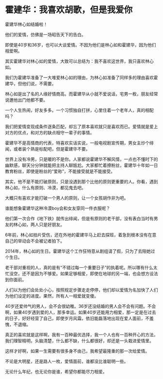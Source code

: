 # 霍建华：我喜欢胡歌，但是我爱你

霍建华林心如结婚啦！ 

他们的爱情，仿佛是一场昭告天下的告白。 

即使是40岁和36岁，也可以大谈爱情。不因为他们是林心如和霍建华，因为他们相爱啊。 

其实霍建华对林心如的爱情，大致可以总结为：我不喜欢这世界，我只喜欢林心如。 

我们为霍建华准备了一大堆爱林心如的理由，为林心如准备了同样多的理由喜欢霍建华，但他们说，不需要。 

林心如是出了名的人缘好情商高。而霍建华从小就不爱说话，宅男一枚，朋友经常说邀他出门他都不要。 

一个人生热闹，好友多多。一个习惯独自打拼，心里住着一个老年人，真的相配吗？ 

我们把爱情变现成条件逐条匹配，却忘了原本喜欢就只是喜欢而已。爱情就是爱上对方的优点，和对方的缺点相守一辈子的事情。 

霍建华不是高情商的代表，特喜欢实话实说，一般电视剧宣传期，男女主炒个绯闻，或者装个熟是标配吧，但是霍建华不要。 

世界上没有冷男，只是暖的不是你。人家都说霍建华不解风情，一点也不懂时下的幽默感，聊天分分钟就能把主持人聊尴尬。大家都忙着撩粉丝，霍建华十年如一日教育粉丝，即使是粉丝的“爱称”，不能接受就是不能接受。 

其实，他不是不能打破原则，只是没遇到那个比他的原则更重要的人。你看，遇到林心如，什么有原则、冷漠，都见鬼去吧。 

大概只有喜欢才能打破一个男人的原则，让一个女孩胡作非为吧。 

谁能想象霍建华这种冷漠boy会和女友穿同一件衣服呢？ 

他们第一次合作《地下铁》就传出绯闻，但是有原则的老干部，没有表白当时有男友的林心如，两人只是好朋友。 

6年前，林心如拍片受伤，还在外地的霍建华马上赶去探班，着急到根本没有在意自己的举动会不会被记者拍下。 

2014年，林心如的生日。霍建华这个工作狂特意从剧组请了假，只为了去陪她过个生日。 

老干部对重视的人，真的是有“不错过每一个重要日子”的执着呢。所以哪有什么太忙没空，还不是因为不够爱。如果足够相爱，即使在地球的另一端，也会想方设法到你面前。 

人们以为他们会处处小心，按照规定步骤走走停停，他们却以爱情为名加快了人们为他们设定的进度。果然，所有人一相爱就变傻。 

40岁还爱帅气的男人，会不会很幼稚。36岁还没结婚的男人会不会有问题。不会啊，如果40岁遇到爱的人，那多幸运。如果40岁还能用力相爱，那一定是在过去的日子，好好经营了自己，即使岁月风霜，依旧能磊落地出现在爱人面前，不羞愧，不退缩。 

真正的喜欢就是这样啊，我有一百种最优选择，我一个人也有一百种开心的方法，我们理智精明，头脑清楚，什么都不缺，什么都很好，却还是一头栽进爱情里。 

这样才好啊，如果一生需要有很多身不由己，我希望最隆重的那一次给爱情。 

不论是大明星，还是路人一枚，爱情面前，谁都没比谁聪明一些。 

无论什么年纪，也无论你是谁，希望你都能尽力相爱。
